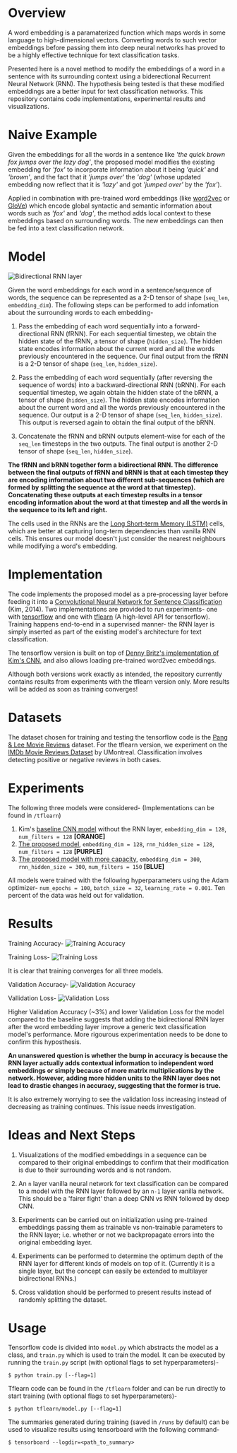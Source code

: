 # Overview
A word embedding is a paramaterized function which maps words in some language to high-dimensional vectors. Converting words to such vector embeddings before passing them into deep neural networks has proved to be a highly effective technique for text classification tasks. 

Presented here is a novel method to modify the embeddings of a word in a sentence with its surrounding context using a biderectional Recurrent Neural Network (RNN). The hypothesis being tested is that these modified embeddings are a better input for text classification networks. This repository contains code implementations, experimental results and visualizations.

# Naive Example
Given the embeddings for all the words in a sentence like *'the quick brown fox jumps over the lazy dog'*, the proposed model modifies the existing embedding for *'fox'* to incorporate information about it being *'quick'* and *'brown'*, and the fact that it *'jumps over'* the *'dog'* (whose updated embedding now reflect that it is *'lazy'* and got *'jumped over'* by the *'fox'*). 

Applied in combination with pre-trained word embeddings (like [word2vec](https://code.google.com/archive/p/word2vec/) or [GloVe](http://nlp.stanford.edu/projects/glove/)) which encode global syntactic and semantic information about words such as *'fox'* and *'dog'*, the method adds local context to these embeddings based on surrounding words. The new embeddings can then be fed into a text classification network.

# Model
![Bidirectional RNN layer](res/bidirectional-rnn.png?raw=true)

Given the word embeddings for each word in a sentence/sequence of words, the sequence can be represented as a 2-D tensor of shape (`seq_len`, `embedding_dim`). The following steps can be performed to add infomation about the surrounding words to each embedding- 

1. Pass the embedding of each word sequentially into a forward-directional RNN (fRNN). For each sequential timestep, we obtain the hidden state of the fRNN, a tensor of shape (`hidden_size`). The hidden state encodes information about the current word and all the words previously encountered in the sequence. Our final output from the fRNN is a 2-D tensor of shape (`seq_len`, `hidden_size`). 

2. Pass the embedding of each word sequentially (after reversing the sequence of words) into a backward-directional RNN (bRNN). For each sequential timestep, we again obtain the hidden state of the bRNN, a tensor of shape (`hidden_size`). The hidden state encodes information about the current word and all the words previously encountered in the sequence. Our output is a 2-D tensor of shape (`seq_len`, `hidden_size`). This output is reversed again to obtain the final output of the bRNN. 

3. Concatenate the fRNN and bRNN outputs element-wise for each of the `seq_len` timesteps in the two outputs. The final output is another 2-D tensor of shape (`seq_len`, `hidden_size`).

**The fRNN and bRNN together form a bidirectional RNN. The difference between the final outputs of fRNN and bRNN is that at each timestep they are encoding information about two different sub-sequences (which are formed by splitting the sequence at the word at that timestep). Concatenating these outputs at each timestep results in a tensor encoding information about the word at that timestep and all the words in the sequence to its left and right.**

The cells used in the RNNs are the [Long Short-term Memory (LSTM)](http://deeplearning.cs.cmu.edu/pdfs/Hochreiter97_lstm.pdf) cells, which are better at capturing long-term dependencies than vanilla RNN cells. This ensures our model doesn't just consider the nearest neighbours while modifying a word's embedding.

# Implementation
The code implements the proposed model as a pre-processing layer before feeding it into a [Convolutional Neural Network for Sentence Classification](https://arxiv.org/abs/1408.5882) (Kim, 2014). Two implementations are provided to run experiments- one with [tensorflow](https://www.tensorflow.org/) and one with [tflearn](http://tflearn.org/) (A high-level API for tensorflow). Training happens end-to-end in a supervised manner- the RNN layer is simply inserted as part of the existing model's architecture for text classification.

The tensorflow version is built on top of [Denny Britz's implementation of Kim's CNN](https://github.com/dennybritz/cnn-text-classification-tf), and also allows loading pre-trained word2vec embeddings. 

Although both versions work exactly as intended, the repository currently contains results from experiments with the tflearn version only. More results will be added as soon as training converges!

# Datasets
The dataset chosen for training and testing the tensorflow code is the [Pang & Lee Movie Reviews](http://www.cs.cornell.edu/people/pabo/movie-review-data/) dataset. For the tflearn version, we experiment on the [IMDb Movie Reviews Dataset](http://www.iro.umontreal.ca/~lisa/deep/data/imdb.pkl) by UMontreal. Classification involves detecting positive or negative reviews in both cases.

# Experiments
The following three models were considered- (Implementations can be found in `/tflearn`)

1. Kim's [baseline CNN model](res/cnn-128.png?raw=true) without the RNN layer, `embedding_dim = 128`, `num_filters = 128` **[ORANGE]**
2. [The proposed model](res/lstm%2Bcnn-128.png?raw=true), `embedding_dim = 128`, `rnn_hidden_size = 128`, `num_filters = 128` **[PURPLE]**
3. [The proposed model with more capacity](res/lstm%2Bcnn-300.png?raw=true), `embedding_dim = 300`, `rnn_hidden_size = 300`, `num_filters = 150` **[BLUE]**

All models were trained with the following hyperparameters using the Adam optimizer- `num_epochs = 100`, `batch_size = 32`, `learning_rate = 0.001`. Ten percent of the data was held out for validation.

# Results
Training Accuracy-
![Training Accuracy](res/acc.png?raw=true)

Training Loss- 
![Training Loss](res/loss.png?raw=true)

It is clear that training converges for all three models.

Validation Accuracy-
![Validation Accuracy](res/acc-val.png?raw=true)

Vallidation Loss-
![Validation Loss](res/loss-val.png?raw=true)

Higher Validation Accuracy (~3%) and lower Validation Loss for the model compared to the baseline suggests that adding the bidirectional RNN layer after the word embedding layer improve a generic text classification model's performance. More rigourous experimentation needs to be done to confirm this hyposthesis.

**An unanswered question is whether the bump in accuracy is because the RNN layer actually adds contextual information to independent word embeddings or simply because of more matrix multiplications by the network. However, adding more hidden units to the RNN layer does not lead to drastic changes in accuracy, suggesting that the former is true.**

It is also extremely worrying to see the validation loss increasing instead of decreasing as training continues. This issue needs investigation.

# Ideas and Next Steps
1. Visualizations of the modified embeddings in a sequence can be compared to their original embeddings to confirm that their modification is due to their surrounding words and is not random.

2. An `n` layer vanilla neural network for text classification can be compared to a model with the RNN layer followed by an `n-1` layer vanilla network. This should be a 'fairer fight' than a deep CNN vs RNN followed by deep CNN.

3. Experiments can be carried out on initialization using pre-trained embeddings passing them as trainable vs non-trainable parameters to the RNN layer; i.e. whether or not we backpropagate errors into the original embedding layer.

4. Experiments can be performed to determine the optimum depth of the RNN layer for different kinds of models on top of it. (Currently it is a single layer, but the concept can easily be extended to multilayer bidirectional RNNs.)

5. Cross validation should be performed to present results instead of randomly splitting the dataset.

# Usage
Tensorflow code is divided into `model.py` which abstracts the model as a class, and `train.py` which is used to train the model. It can be executed by running the `train.py` script (with optional flags to set hyperparameters)-
```
$ python train.py [--flag=1]
```

Tflearn code can be found in the `/tflearn` folder and can be run directly to start training (with optional flags to set hyperparameters)-
```
$ python tflearn/model.py [--flag=1]
```

The summaries generated during training (saved in `/runs` by default) can be used to visualize results using tensorboard with the following command-
```
$ tensorboard --logdir=<path_to_summary>
```
